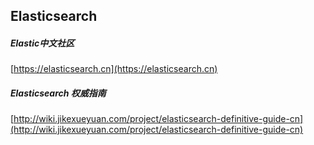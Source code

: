 ##  Elasticsearch 


#####  Elastic中文社区  
[https://elasticsearch.cn](https://elasticsearch.cn)  

#####  Elasticsearch 权威指南  
[http://wiki.jikexueyuan.com/project/elasticsearch-definitive-guide-cn](http://wiki.jikexueyuan.com/project/elasticsearch-definitive-guide-cn)  

